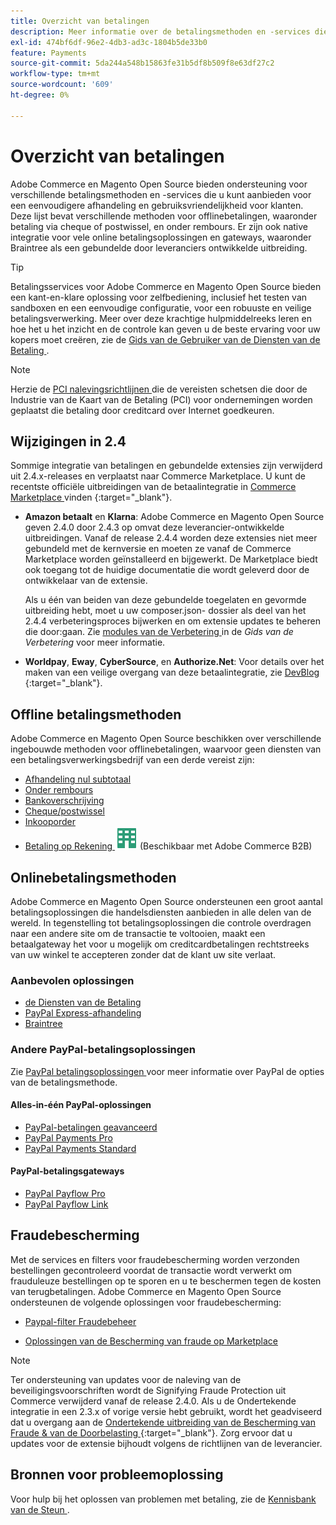 ```yaml
---
title: Overzicht van betalingen
description: Meer informatie over de betalingsmethoden en -services die native worden ondersteund in Adobe Commerce en Magento Open Source.
exl-id: 474bf6df-96e2-4db3-ad3c-1804b5de33b0
feature: Payments
source-git-commit: 5da244a548b15863fe31b5df8b509f8e63df27c2
workflow-type: tm+mt
source-wordcount: '609'
ht-degree: 0%

---
```


# Overzicht van betalingen

Adobe Commerce en Magento Open Source bieden ondersteuning voor verschillende betalingsmethoden en -services die u kunt aanbieden voor een eenvoudigere afhandeling en gebruiksvriendelijkheid voor klanten. Deze lijst bevat verschillende methoden voor offlinebetalingen, waaronder betaling via cheque of postwissel, en onder rembours. Er zijn ook native integratie voor vele online betalingsoplossingen en gateways, waaronder Braintree als een gebundelde door leveranciers ontwikkelde uitbreiding.

>[!TIP]
>
>Betalingsservices voor Adobe Commerce en Magento Open Source bieden een kant-en-klare oplossing voor zelfbediening, inclusief het testen van sandboxen en een eenvoudige configuratie, voor een robuuste en veilige betalingsverwerking. Meer over deze krachtige hulpmiddelreeks leren en hoe het u het inzicht en de controle kan geven u de beste ervaring voor uw kopers moet creëren, zie de [ Gids van de Gebruiker van de Diensten van de Betaling ](https://experienceleague.adobe.com/docs/commerce/payment-services/guide-overview.html).

>[!NOTE]
>
>Herzie de [ PCI nalevingsrichtlijnen ](../getting-started/compliance-pci.md) die de vereisten schetsen die door de Industrie van de Kaart van de Betaling (PCI) voor ondernemingen worden geplaatst die betaling door creditcard over Internet goedkeuren.

## Wijzigingen in 2.4

Sommige integratie van betalingen en gebundelde extensies zijn verwijderd uit 2.4.x-releases en verplaatst naar Commerce Marketplace. U kunt de recentste officiële uitbreidingen van de betaalintegratie in [ Commerce Marketplace ](https://marketplace.magento.com/extensions/payments-security.html) vinden {:target="_blank"}.

- **Amazon betaalt** en **Klarna**: Adobe Commerce en Magento Open Source geven 2.4.0 door 2.4.3 op omvat deze leverancier-ontwikkelde uitbreidingen. Vanaf de release 2.4.4 worden deze extensies niet meer gebundeld met de kernversie en moeten ze vanaf de Commerce Marketplace worden geïnstalleerd en bijgewerkt. De Marketplace biedt ook toegang tot de huidige documentatie die wordt geleverd door de ontwikkelaar van de extensie.

  Als u één van beiden van deze gebundelde toegelaten en gevormde uitbreiding hebt, moet u uw composer.json- dossier als deel van het 2.4.4 verbeteringsproces bijwerken en om extensie updates te beheren die door:gaan. Zie [ modules van de Verbetering ](https://experienceleague.adobe.com/docs/commerce-operations/upgrade-guide/modules/upgrade.html) in de _Gids van de Verbetering_ voor meer informatie.

- **Worldpay**, **Eway**, **CyberSource**, en **Authorize.Net**: Voor details over het maken van een veilige overgang van deze betaalintegratie, zie [ DevBlog ](https://community.magento.com/t5/Magento-DevBlog/Deprecation-of-Magento-core-payment-integrations/ba-p/426445) {:target="_blank"}.

## Offline betalingsmethoden

Adobe Commerce en Magento Open Source beschikken over verschillende ingebouwde methoden voor offlinebetalingen, waarvoor geen diensten van een betalingsverwerkingsbedrijf van een derde vereist zijn:

- [Afhandeling nul subtotaal](zero-subtotal-checkout.md)
- [Onder rembours](cash-on-delivery.md)
- [Bankoverschrijving](bank-transfer.md)
- [Cheque/postwissel](check-money-order.md)
- [Inkooporder](purchase-order.md)
- [ Betaling op Rekening ](../b2b/enable-basic-features.md#configure-payment-on-account) ![ Adobe Commerce B2B ](../assets/b2b.svg) (Beschikbaar met Adobe Commerce B2B)

## Onlinebetalingsmethoden

Adobe Commerce en Magento Open Source ondersteunen een groot aantal betalingsoplossingen die handelsdiensten aanbieden in alle delen van de wereld. In tegenstelling tot betalingsoplossingen die controle overdragen naar een andere site om de transactie te voltooien, maakt een betaalgateway het voor u mogelijk om creditcardbetalingen rechtstreeks van uw winkel te accepteren zonder dat de klant uw site verlaat.

### Aanbevolen oplossingen

- [ de Diensten van de Betaling ](https://experienceleague.adobe.com/docs/commerce/payment-services/guide-overview.html)
- [PayPal Express-afhandeling](paypal-express-checkout.md)
- [Braintree](braintree.md)

### Andere PayPal-betalingsoplossingen

Zie [ PayPal betalingsoplossingen ](paypal.md) voor meer informatie over PayPal de opties van de betalingsmethode.

#### Alles-in-één PayPal-oplossingen

- [PayPal-betalingen geavanceerd](paypal-payments-advanced.md)
- [PayPal Payments Pro](paypal-payments-pro.md)
- [PayPal Payments Standard](paypal-payments-standard.md)

#### PayPal-betalingsgateways

- [PayPal Payflow Pro](paypal-payflow-pro.md)
- [PayPal Payflow Link](paypal-payflow-link.md)

## Fraudebescherming

Met de services en filters voor fraudebescherming worden verzonden bestellingen gecontroleerd voordat de transactie wordt verwerkt om frauduleuze bestellingen op te sporen en u te beschermen tegen de kosten van terugbetalingen. Adobe Commerce en Magento Open Source ondersteunen de volgende oplossingen voor fraudebescherming:

- [Paypal-filter Fraudebeheer](paypal.md#paypal-fraud-management-filters)

- [ Oplossingen van de Bescherming van fraude op Marketplace ][1]

>[!NOTE]
>
>Ter ondersteuning van updates voor de naleving van de beveiligingsvoorschriften wordt de Signifying Fraude Protection uit Commerce verwijderd vanaf de release 2.4.0. Als u de Ondertekende integratie in een 2.3.x of vorige versie hebt gebruikt, wordt het geadviseerd dat u overgang aan de [ Ondertekende uitbreiding van de Bescherming van Fraude &amp; van de Doorbelasting ](https://marketplace.magento.com/signifyd-module-connect.html) {:target="_blank"}. Zorg ervoor dat u updates voor de extensie bijhoudt volgens de richtlijnen van de leverancier.

## Bronnen voor probleemoplossing

Voor hulp bij het oplossen van problemen met betaling, zie de [ Kennisbank van de Steun ](https://experienceleague.adobe.com/docs/commerce-knowledge-base/kb/overview.html?lang=en).

[1]: https://marketplace.magento.com/catalogsearch/result?q=fraud%20protection
